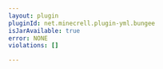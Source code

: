 ```yaml
---
layout: plugin
pluginId: net.minecrell.plugin-yml.bungee
isJarAvailable: true
error: NONE
violations: []

---
```

